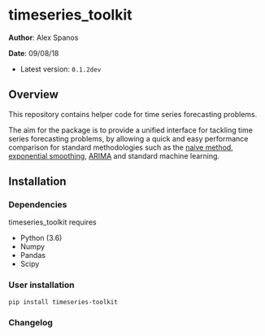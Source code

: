 # timeseries_toolkit

**Author**: Alex Spanos

**Date**: 09/08/18

* Latest version: `0.1.2dev`


## Overview

This repository contains helper code for time series forecasting
problems.

The aim for the package is to provide a unified interface for tackling
time series forecasting problems, by allowing a quick and easy performance
comparison for standard methodologies such as the
[naive method](https://en.wikipedia.org/wiki/Forecasting#Na%C3%AFve_approach),
[exponential smoothing](https://en.wikipedia.org/wiki/Exponential_smoothing),
[ARIMA](https://en.wikipedia.org/wiki/Autoregressive_integrated_moving_average) and standard machine
 learning.



## Installation

### Dependencies

timeseries_toolkit requires

- Python (3.6)
- Numpy
- Pandas
- Scipy

### User installation

`pip install timeseries-toolkit`


### Changelog